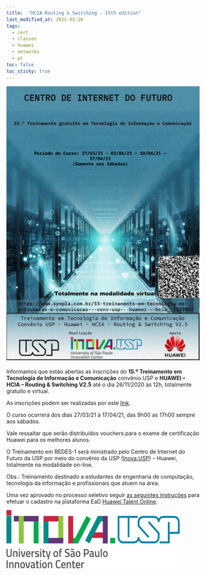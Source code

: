 ```yaml
---
title:  "HCIA-Routing & Switching - 15th edition"
last_modified_at: 2021-03-26
tags:
  - cert
  - classes
  - huawei
  - networks
  - pt
toc: false
toc_sticky: true
---
```


[![](/assets/images/posts/2021-03-26-hcia-15/1.png)](https://www.sympla.com.br/15-treinamento-em-tecnologia-da-informacao-e-comunicacao---conv-usp---huawei---hcia__1157952)

Informamos que estão abertas as inscrições do **15.º Treinamento em Tecnologia de Informação e Comunicação** convênio USP e **HUAWEI – HCIA – Routing & Switching V2.5** até o dia 26/11/2020 às 12h, totalmente gratuito e virtual.

As inscrições podem ser realizadas por este [link](https://www.sympla.com.br/15-treinamento-em-tecnologia-da-informacao-e-comunicacao---conv-usp---huawei---hcia__1157952).

O curso ocorrerá dos dias 27/03/21 à 17/04/21, das 9h00 as 17h00 sempre aos sábados.

Vale ressaltar que serão distribuídos vouchers para o exame de certificação Huawei para os melhores alunos.

O Treinamento em REDES-1 será ministrado pelo Centro de Internet do Futuro da USP por meio do convênio da USP ([Inova.USP](https://inova.usp.br/)) – Huawei, totalmente na modalidade on-line.

Obs.: Treinamento destinado a estudantes de engenharia de computação, tecnologia da informação e profissionais que atuem na área.

Uma vez aprovado no processo seletivo seguir [as seguintes instruções](/haina-talent) para efetuar o cadastro na plataforma EaD [Huawei Talent Online](https://e.huawei.com/en/talent).

[![](/assets/images/posts/2021-03-26-hcia-15/2.png)](https://inova.usp.br/)